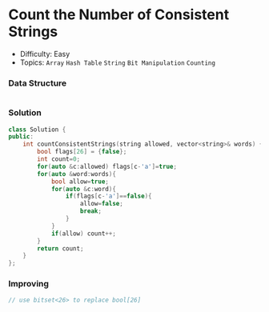 # Count the Number of Consistent Strings
- Difficulty: Easy
- Topics: `Array` `Hash Table` `String` `Bit Manipulation` `Counting`

### Data Structure
``` cpp
```

### Solution
``` cpp
class Solution {
public:
    int countConsistentStrings(string allowed, vector<string>& words) {
        bool flags[26] = {false};
        int count=0;
        for(auto &c:allowed) flags[c-'a']=true;
        for(auto &word:words){
            bool allow=true;
            for(auto &c:word){
                if(flags[c-'a']==false){
                    allow=false;
                    break;
                }
            }
            if(allow) count++;
        }
        return count;
    }
};
```

### Improving
``` cpp
// use bitset<26> to replace bool[26]
```